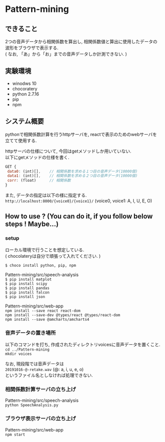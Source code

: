 # Pattern-mining
## できること
2つの音声データから相関係数を算出し, 相関係数値と算出に使用したデータの波形をブラウザで表示する.   
( なお, 「あ」から「お」までの音声データしか計測できない. )  
## 実験環境
- winodws 10
- chocoratery
- python 2.7.16
- pip
- npm  
## システム概要  
pythonで相関係数計算を行うhttpサーバを, reactで表示のためのwebサーバを立てて使用する.  

httpサーバの仕様について, 今回はgetメソッドしか用いていない.  
以下にgetメソッドの仕様を書く.  
```javascript
GET {
 data0: (int)[],    // 相関係数を求める１つ目の音声データ(10000個)  
 data1: (int)[],    // 相関係数を求める２つ目の音声データ(10000個)
 corr: (float)      // 相関係数
}
```

また, データの指定は以下の様に指定する.  
`http://localhost:8000/{voice0}/{voice1}/` (voice0, voice1: A, I, U, E, O)

## How to use ? (You can do it, if you follow below steps ! Maybe...)
### setup  
ローカル環境で行うことを想定している.  
( chocolateryは自分で頑張って入れてください. )

`$ choco install python, pip, npm`
 
 Pattern-mining/src/speech-analysis  
`$ pip install matplot`  
`$ pip install scipy`  
`$ pip install pandas`  
`$ pip install falcon`  
`$ pip install json`  

 Pattern-mining/src/web-app  
`npm install --save react react-dom`  
`npm install --save-dev @types/react @types/react-dom`  
`npm install --save @amcharts/amcharts4`   

### 音声データの置き場所  
以下のコマンドを打ち, 作成されたディレクトリvoicesに音声データを置くこと.  
`cd ../Pattern-mining`  
`mkdir voices`  

なお, 現段階では音声データは  
`20191016-@-retake.wav` (@: a, i, u, e, o)  
というファイル名としなければ処理できない.  

### 相関係数計算サーバの立ち上げ
Pattern-mining/src/speech-analysis  
`python SpeechAnalysis.py`
### ブラウザ表示サーバの立ち上げ  
Pattern-mining/src/web-app  
`npm start`  
